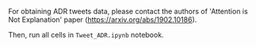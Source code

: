 For obtaining ADR tweets data, please contact the authors of 'Attention is Not Explanation' paper (https://arxiv.org/abs/1902.10186).  

Then, run all cells in `Tweet_ADR.ipynb` notebook.